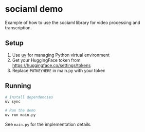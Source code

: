 # sociaml demo

Example of how to use the sociaml library for video processing and transcription.

## Setup

1. Use [uv](https://github.com/astral-sh/uv) for managing Python virtual environment
2. Get your HuggingFace token from https://huggingface.co/settings/tokens
3. Replace `PUTKEYHERE` in main.py with your token

## Running

```bash
# Install dependencies
uv sync

# Run the demo
uv run main.py
```

See `main.py` for the implementation details.